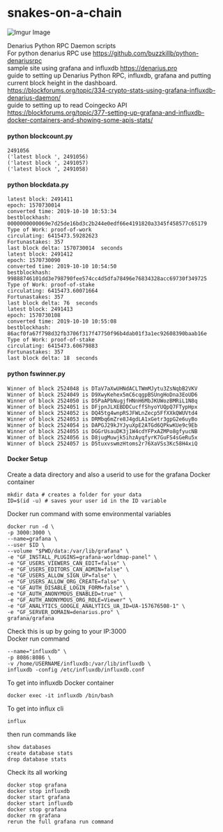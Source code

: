 # snakes-on-a-chain
![Imgur Image](https://i.imgur.com/7pgCRBV.png)

Denarius Python RPC Daemon scripts  
For python denarius RPC use https://github.com/buzzkillb/python-denariusrpc  
sample site using grafana and influxdb https://denarius.pro  
guide to setting up Denarius Python RPC, influxdb, grafana and putting current block height in the dashboard.  
https://blockforums.org/topic/334-crypto-stats-using-grafana-influxdb-denarius-daemon/  
guide to setting up to read Coingecko API  
https://blockforums.org/topic/377-setting-up-grafana-and-influxdb-docker-containers-and-showing-some-apis-stats/

#### python blockcount.py  
```
2491056
('latest block ', 2491056)
('latest block ', 2491057)
('latest block ', 2491058)
```
#### python blockdata.py  
```
latest block: 2491411
epoch: 1570730014
converted time: 2019-10-10 10:53:34
bestblockhash: 0000000000069e7d25de16bd3c2b244e0edf66e4191820a3345f458577c65179
Type of Work: proof-of-work
circulating: 6415473.59282623
Fortunastakes: 357
last block delta: 1570730014  seconds
latest block: 2491412
epoch: 1570730090
converted time: 2019-10-10 10:54:50
bestblockhash: 99888746101dd3e798790fee574cc4d5dfa78496e76834328acc69730f349725
Type of Work: proof-of-stake
circulating: 6415473.60071664
Fortunastakes: 357
last block delta: 76  seconds
latest block: 2491413
epoch: 1570730108
converted time: 2019-10-10 10:55:08
bestblockhash: 86acf0fa67f798d32fb3706f317f47750f96b4dab01f3a1ec92608390baab16e
Type of Work: proof-of-stake
circulating: 6415473.60679883
Fortunastakes: 357
last block delta: 18  seconds
```  
#### python fswinner.py  
```
Winner of block 2524048 is DTaV7aXwUHNdACLTWmMJytu3ZsNqbB2VKV
Winner of block 2524049 is D9XwyKehex5mC6cqgpBSUngHoDna3EoUD6
Winner of block 2524050 is D5PaAPbNugjfHNnH6MbJKUWozBMRiL1N8q
Winner of block 2524051 is DFjpnJLXEBDDCucffShyoYUQpQ7FTypHpx
Winner of block 2524052 is DQ45tg4wnpRSJFWLnZecp5FfXXkQWUVtd4
Winner of block 2524053 is DRMbq6mZre8J4gdLA1xGetr3gpG2e6uyBo
Winner of block 2524054 is DAPGJ29kJYJyuXpE2ATGd6QPkwKUe9c9Eb
Winner of block 2524055 is DGGrUsauDK3j1W4cdYFPxAZMPo8gfyucNB
Winner of block 2524056 is D8jugMuwjk5ihzAyqfyrK7GuFS4sGeRu5x
Winner of block 2524057 is D5tuxvswmzHtoms2r76XaVSs3Kc58H4xiQ
```
#### Docker Setup 
Create a data directory and also a userid to use for the grafana Docker container  
```
mkdir data # creates a folder for your data
ID=$(id -u) # saves your user id in the ID variable
```
Docker run command with some environmental variables  
```
docker run -d \
-p 3000:3000 \
--name=grafana \
--user $ID \
--volume "$PWD/data:/var/lib/grafana" \
-e "GF_INSTALL_PLUGINS=grafana-worldmap-panel" \
-e "GF_USERS_VIEWERS_CAN_EDIT=false" \
-e "GF_USERS_EDITORS_CAN_ADMIN=false" \
-e "GF_USERS_ALLOW_SIGN_UP=false" \
-e "GF_USERS_ALLOW_ORG_CREATE=false" \
-e "GF_AUTH_DISABLE_LOGIN_FORM=false" \
-e "GF_AUTH_ANONYMOUS_ENABLED=true" \
-e "GF_AUTH_ANONYMOUS_ORG_ROLE=Viewer" \
-e "GF_ANALYTICS_GOOGLE_ANALYTICS_UA_ID=UA-157676508-1" \
-e "GF_SERVER_DOMAIN=denarius.pro" \
grafana/grafana
```
Check this is up by going to your IP:3000  
Docker run command  
```
--name="influxdb" \
-p 8086:8086 \
-v /home/USERNAME/influxdb:/var/lib/influxdb \
influxdb -config /etc/influxdb/influxdb.conf
```
To get into influxdb Docker container
```
docker exec -it influxdb /bin/bash
```
To get into influx cli  
```
influx
```
then run commands like  
```
show databases
create database stats
drop database stats
```
Check its all working  
```
docker stop grafana
docker stop influxdb
docker start grafana
docker start influxdb
docker stop grafana
docker rm grafana
rerun the full grafana run command
```
